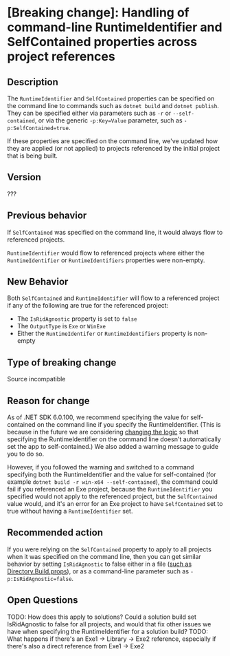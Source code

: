 # [Breaking change]: Handling of command-line RuntimeIdentifier and SelfContained properties across project references

## Description

The `RuntimeIdentifier` and `SelfContained` properties can be specified on the command line to commands such as `dotnet build` and `dotnet publish`.
They can be specified either via parameters such as `-r` or `--self-contained`, or via the generic `-p:Key=Value` parameter, such as `-p:SelfContained=true`.

If these properties are specified on the command line, we've updated how they are applied (or not applied) to projects referenced by the initial project that is being built.

## Version

???

## Previous behavior

If `SelfContained` was specified on the command line, it would always flow to referenced projects.

`RuntimeIdentifier` would flow to referenced projects where either the `RuntimeIdentifier` or `RuntimeIdentifiers` properties were non-empty.

## New Behavior

Both `SelfContained` and `RuntimeIdentifier` will flow to a referenced project if any of the following are true for the referenced project:

- The `IsRidAgnostic` property is set to `false`
- The `OutputType` is `Exe` or `WinExe`
- Either the `RuntimeIdentifer` or `RuntimeIdentifiers` property is non-empty

## Type of breaking change

Source incompatible

## Reason for change

As of .NET SDK 6.0.100, we recommend specifying the value for self-contained on the command line if you specify the RuntimeIdentifier.
(This is because in the future we are considering [changing the logic](https://github.com/dotnet/designs/blob/main/accepted/2021/architecture-targeting.md)
so that specifying the RuntimeIdentifier on the command line doesn't automatically set the app to self-contained.)  We also added a warning message
to guide you to do so.

However, if you followed the warning and switched to a command specifying both the RuntimeIdentifier and the value for self-contained (for example
`dotnet build -r win-x64 --self-contained`), the command could fail if you referenced an Exe project, because the `RuntimeIdentifier` you specified
would not apply to the referenced project, but the `SelfContained` value would, and it's an error for an Exe project to have `SelfContained` set to
true without having a `RuntimeIdentifier` set.

## Recommended action

If you were relying on the `SelfContained` property to apply to all projects when it was specified on the command line, then you can get similar behavior
by setting `IsRidAgnostic` to false either in a file ([such as Directory.Build.props](https://docs.microsoft.com/visualstudio/msbuild/customize-your-build#directorybuildprops-and-directorybuildtargets)),
or as a command-line parameter such as `-p:IsRidAgnostic=false`.

## Open Questions

TODO: How does this apply to solutions?  Could a solution build set IsRidAgnostic to false for all projects, and would that fix other issues we have when specifying the RuntimeIdentifier for a solution build?
TODO: What happens if there's an Exe1 -> Library -> Exe2 reference, especially if there's also a direct reference from Exe1 -> Exe2
